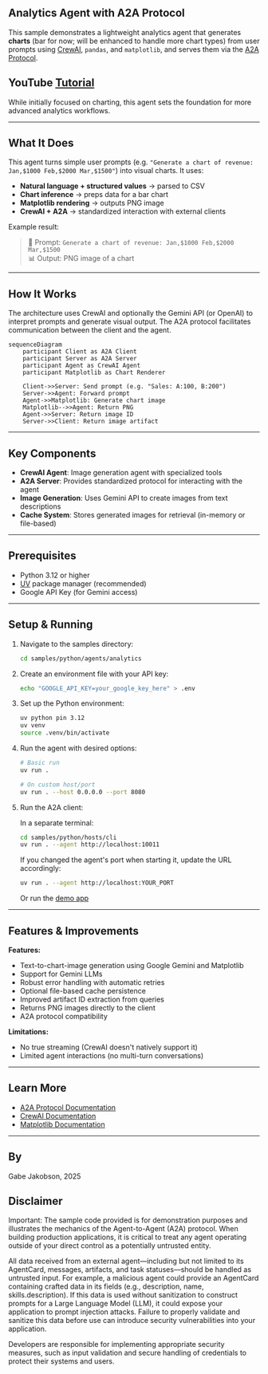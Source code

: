 ## Analytics Agent with A2A Protocol

This sample demonstrates a lightweight analytics agent that generates **charts** (bar for now; will be enhanced to handle more chart types) from user prompts using [CrewAI](https://www.crewai.com/open-source), `pandas`, and `matplotlib`, and serves them via the [A2A Protocol](https://google.github.io/A2A/#/documentation).

## YouTube [Tutorial](https://www.youtube.com/watch?v=FYEXKh9LxUU&t=9s)

While initially focused on charting, this agent sets the foundation for more advanced analytics workflows.

---

## What It Does

This agent turns simple user prompts (e.g. `"Generate a chart of revenue: Jan,$1000 Feb,$2000 Mar,$1500"`) into visual charts. It uses:

- **Natural language + structured values** → parsed to CSV
- **Chart inference** → preps data for a bar chart
- **Matplotlib rendering** → outputs PNG image
- **CrewAI + A2A** → standardized interaction with external clients

Example result:

> 🧾 Prompt: `Generate a chart of revenue: Jan,$1000 Feb,$2000 Mar,$1500`  
> 📊 Output: PNG image of a chart 

---

## How It Works

The architecture uses CrewAI and optionally the Gemini API (or OpenAI) to interpret prompts and generate visual output. The A2A protocol facilitates communication between the client and the agent.

```mermaid
sequenceDiagram
    participant Client as A2A Client
    participant Server as A2A Server
    participant Agent as CrewAI Agent
    participant Matplotlib as Chart Renderer

    Client->>Server: Send prompt (e.g. "Sales: A:100, B:200")
    Server->>Agent: Forward prompt
    Agent->>Matplotlib: Generate chart image
    Matplotlib-->>Agent: Return PNG
    Agent->>Server: Return image ID
    Server->>Client: Return image artifact
```

---

## Key Components

- **CrewAI Agent**: Image generation agent with specialized tools
- **A2A Server**: Provides standardized protocol for interacting with the agent
- **Image Generation**: Uses Gemini API to create images from text descriptions
- **Cache System**: Stores generated images for retrieval (in-memory or file-based)

---

## Prerequisites

- Python 3.12 or higher
- [UV](https://docs.astral.sh/uv/) package manager (recommended)
- Google API Key (for Gemini access)

---

## Setup & Running

1. Navigate to the samples directory:

   ```bash
   cd samples/python/agents/analytics
   ```

2. Create an environment file with your API key:

   ```bash
   echo "GOOGLE_API_KEY=your_google_key_here" > .env
   ```

3. Set up the Python environment:

   ```bash
   uv python pin 3.12
   uv venv
   source .venv/bin/activate
   ```

4. Run the agent with desired options:

   ```bash
   # Basic run
   uv run .

   # On custom host/port
   uv run . --host 0.0.0.0 --port 8080
   ```

5. Run the A2A client:

   In a separate terminal:

   ```bash
   cd samples/python/hosts/cli
   uv run . --agent http://localhost:10011
   ```

   If you changed the agent's port when starting it, update the URL accordingly:

   ```bash
   uv run . --agent http://localhost:YOUR_PORT
   ```

   Or run the [demo app](/A2A/A2A/demo/README.md)

---

## Features & Improvements

**Features:**

- Text-to-chart-image generation using Google Gemini and Matplotlib
- Support for Gemini LLMs
- Robust error handling with automatic retries
- Optional file-based cache persistence
- Improved artifact ID extraction from queries
- Returns PNG images directly to the client
- A2A protocol compatibility

**Limitations:**

- No true streaming (CrewAI doesn't natively support it)
- Limited agent interactions (no multi-turn conversations)

---

## Learn More

- [A2A Protocol Documentation](https://google.github.io/A2A/#/documentation)
- [CrewAI Documentation](https://docs.crewai.com/introduction)
- [Matplotlib Documentation](https://matplotlib.org/stable/index.html)

---

## By

Gabe Jakobson, 2025

## Disclaimer
Important: The sample code provided is for demonstration purposes and illustrates the mechanics of the Agent-to-Agent (A2A) protocol. When building production applications, it is critical to treat any agent operating outside of your direct control as a potentially untrusted entity.

All data received from an external agent—including but not limited to its AgentCard, messages, artifacts, and task statuses—should be handled as untrusted input. For example, a malicious agent could provide an AgentCard containing crafted data in its fields (e.g., description, name, skills.description). If this data is used without sanitization to construct prompts for a Large Language Model (LLM), it could expose your application to prompt injection attacks.  Failure to properly validate and sanitize this data before use can introduce security vulnerabilities into your application.

Developers are responsible for implementing appropriate security measures, such as input validation and secure handling of credentials to protect their systems and users.